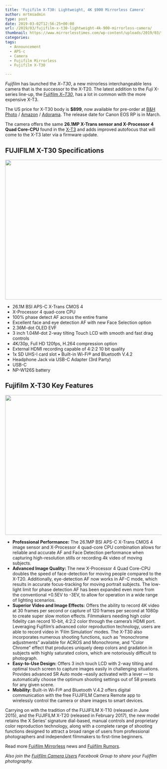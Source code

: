 ```yaml
---
title: 'Fujifilm X-T30: Lightweight, 4K $900 Mirrorless Camera'
author: mrtmsadmin
type: post
date: 2019-03-02T12:56:25+00:00
url: /2019/03/fujifilm-x-t30-lightweight-4k-900-mirrorless-camera/
thumbnail: https://www.mirrorlesstimes.com/wp-content/uploads/2019/03/fujifilm-x-t30-camera.jpg
categories:
tags:
  - Announcement
  - APS-c
  - Camera
  - Fujifilm Mirrorless
  - Fujifilm X-T30

---
```

_Fujifilm_ has launched the _X_&#8211;_T30_, a new mirrorless interchangeable lens camera that is the successor to the X-T20. The latest addition to the _Fuji_ X-series line-up, the [Fujifilm _X_&#8211;_T30_][1], has a lot in common with the more expensive X-T3.

The US price for X-T30 body is **$899**, now available for pre-order at <a href="https://www.bhphotovideo.com/c/search?InitialSearch=yes&N=0&Ntt=Fujifilm+X-T30&Top+Nav-Search=&BI=20175&KBID=14249" target="_blank" rel="noopener">B&H Photo</a> / <a href="https://amzn.to/2tldJXe" target="_blank" rel="noopener">Amazon</a> / [Adorama][2]. The release date for Canon EOS RP is in March.

The camera offers the same **26.1MP X-Trans sensor and X-Processor 4 Quad Core-CPU** found in the <a href="https://www.bestcameranews.com/tag/fujifilm-x-t3/" target="_blank" rel="noopener">X-T3</a> and adds improved autofocus that will come to the X-T3 later via a firmware update.<!--more-->

## FUJIFILM X-T30 Specifications

[<img class="aligncenter size-full wp-image-3503" src="https://i2.wp.com/www.mirrorlesstimes.com/wp-content/uploads/2019/03/fujifilm-x-t30-camera-top.jpg?resize=600%2C450&#038;ssl=1" alt="" width="600" height="450" srcset="https://i2.wp.com/www.mirrorlesstimes.com/wp-content/uploads/2019/03/fujifilm-x-t30-camera-top.jpg?w=600&ssl=1 600w, https://i2.wp.com/www.mirrorlesstimes.com/wp-content/uploads/2019/03/fujifilm-x-t30-camera-top.jpg?resize=400%2C300&ssl=1 400w" sizes="(max-width: 600px) 100vw, 600px" data-recalc-dims="1" />][3]

  * 26.1M BSI APS-C X-Trans CMOS 4
  * X-Processor 4 quad-core CPU
  * 100% phase detect AF across the entire frame
  * Excellent face and eye detection AF with new Face Selection option
  * 2.36M-dot OLED EVF
  * 3 inch 1.04M-dot 2-way tilting Touch LCD with smooth and fast drag controls
  * 4K/30p, Full HD 120fps, H.264 compression option
  * External HDMI recording capable of 4:2:2 10 bit quality
  * 1x SD UHS-I card slot • Built-in Wi-Fi® and Bluetooth V.4.2
  * Headphone Jack via USB-C Adapter (3rd Party)
  * USB-C
  * NP-W126S battery

## Fujifilm X-T30 Key Features

[<img class="aligncenter size-full wp-image-3504" src="https://i1.wp.com/www.mirrorlesstimes.com/wp-content/uploads/2019/03/fujifilm-x-t30-camera-back.jpg?resize=600%2C450&#038;ssl=1" alt="" width="600" height="450" srcset="https://i1.wp.com/www.mirrorlesstimes.com/wp-content/uploads/2019/03/fujifilm-x-t30-camera-back.jpg?w=600&ssl=1 600w, https://i1.wp.com/www.mirrorlesstimes.com/wp-content/uploads/2019/03/fujifilm-x-t30-camera-back.jpg?resize=400%2C300&ssl=1 400w" sizes="(max-width: 600px) 100vw, 600px" data-recalc-dims="1" />][4]

  * **Professional Performance:** The 26.1MP BSI APS-C X-Trans CMOS 4 image sensor and X-Processor 4 quad-core CPU combination allows for reliable and accurate AF and Face Detection performance when capturing high-resolution stills or recording 4k video of moving subjects.
  * **Advanced Image Quality:** The new X-Processor 4 Quad Core-CPU doubles the speed of face-detection for moving people compared to the X-T20. Additionally, eye-detection AF now works in AF-C mode, which results in accurate focus-tracking for moving portrait subjects. The low-light limit for phase detection AF has been expanded even more from the conventional +0.5EV to -3EV, to allow for operation in a wide range of lighting scenarios.
  * **Superior Video and Image Effects:** Offers the ability to record 4K video at 30 frames per second or capture of 120 frames per second at 1080p to create super slow motion effects. Filmmakers needing high color fidelity can record 10-bit, 4:2:2 color through the camera’s HDMI port. Leveraging Fujifilm’s advanced color reproduction technology, users are able to record video in ‘Film Simulation’ modes. The X-T30 also incorporates numerous shooting functions, such as “monochrome adjustments” available for ACROS and Monochrome, and “Color Chrome” effect that produces uniquely deep colors and gradation in subjects with highly saturated colors, which are notoriously difficult to photograph.
  * **Easy-to-Use Design:** Offers 3 inch touch LCD with 2-way tilting and optimal touch screen to capture images easily in challenging situations. Provides advanced SR Auto mode –easily activated with a lever — to automatically choose the optimum shooting settings out of 58 presets for any given scene.
  * **Mobility:** Built-in Wi-Fi® and Bluetooth V.4.2 offers digital communication with the free FUJIFILM Camera Remote app to wirelessly control the camera or share images to smart devices.

Carrying on with the tradition of the FUJIFILM X-T10 (released in June 2015), and the FUJIFILM X-T20 (released in February 2017), the new model retains the X Series’ signature dial-based, manual controls and proprietary color reproduction technology, along with a complete range of shooting functions designed to attract a broad range of users from professional photographers and independent filmmakers to first-time beginners.

Read more [Fujifilm Mirrorless][5] news and <a href="https://www.dailycameranews.com/tag/fujifilm-rumors/" target="_blank" rel="noopener">Fujifilm Rumors</a>.

_Also join the <a class="ext-link" title="" href="https://www.facebook.com/groups/978460185571041/" target="_blank" rel="external nofollow noopener">Fujifilm Camera Users</a> Facebook Group to share your Fujifilm photography._

 [1]: https://www.mirrorlesstimes.com/tags/fujifilm-x-t30/
 [2]: http://em.impact.com/wf/click?upn=rmBYD21j95McfOW4d1XxPVPmnsIVOcfGXsvbUVJZjoMH6Q6sv85m8e2J4-2FO48j8rq-2Fy4VXE5u2eWaGuRdaMk9jdzjBH3RdyDkwOFHxnwYGIcbLSfBQtAG6gJFvN8Kp8UgPIj5l-2FV9DATPVHTcP22DQ-3D-3D_n-2F0m4FIYMrlLfYCMDaTf4Bgv2-2BBPDKYhQPUs8vW8OE24RoPdlS4vzTTrhqfO8WEyiVAwaLX9HbRuJ2HCqRcgeG7YfH2MtE60ivb-2Bxn88btxBFjKyyv5CcILLzXljLNZZT8RP3EXTNqn9MWEhVggcfVVguIayxAdE0I8Ib0tc6140QeNLEWO-2FXmsBM-2B-2FBuNvzvqoeCQ9ixN5gUrjSolUcsA-3D-3D
 [3]: https://i2.wp.com/www.mirrorlesstimes.com/wp-content/uploads/2019/03/fujifilm-x-t30-camera-top.jpg?ssl=1
 [4]: https://i1.wp.com/www.mirrorlesstimes.com/wp-content/uploads/2019/03/fujifilm-x-t30-camera-back.jpg?ssl=1
 [5]: https://www.mirrorlesstimes.com/tags/fujifilm-mirrorless/